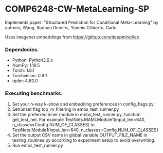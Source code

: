 # COMP6248-CW-MetaLearning-SP
Implements paper: "Structured Prediction for Conditional Meta-Learning" by authors, Wang, Ruohan Demiris, Yiannis Ciliberto, Carlo

Uses imagenet embeddings from https://github.com/deepmind/leo. 

### Dependecies.
- Python: Python3.9.x
- NumPy: 1.19.5
- Torch: 1.8.1
- Torchvision: 0.9.1
- tqdm: 4.60.0

### Executing benchmarks.
1. Set your n-way k-show and embedding preferences in config_flags.py 
2. Set/unset flag top_m_filtering in embs_test_runner.py 
3. Set the preferred inner module in embs_test_runner.py, function get_test_net. For example TestNets.MAMLModule1(input_len=640, n_classes=Config.NUM_OF_CLASSES) to TestNets.Module1(input_len=640, n_classes=Config.NUM_OF_CLASSES) 
5. Set the output CSV name in global variable OUTPUT_FILE_NAME in testing_routines.py according to experiment setup to avoid overwriting. 
6. Run embs_test_runner.py
